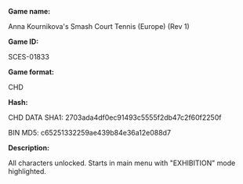 ﻿**Game name:**

Anna Kournikova's Smash Court Tennis (Europe) (Rev 1)

**Game ID:**

SCES-01833

**Game format:**

CHD

**Hash:**

CHD DATA SHA1: 2703ada4df0ec91493c5555f2db47c2f60f2250f

BIN MD5: c65251332259ae439b84e36a12e088d7

**Description:**

All characters unlocked. Starts in main menu with "EXHIBITION" mode highlighted.